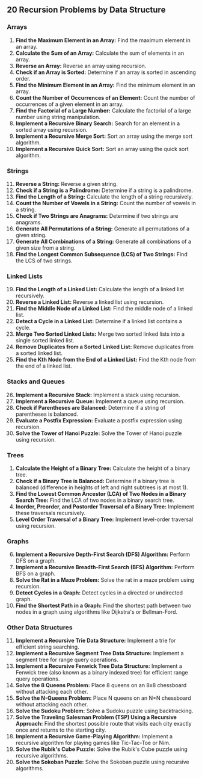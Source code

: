 ## 20 Recursion Problems by Data Structure

### Arrays

1. **Find the Maximum Element in an Array:** Find the maximum element in an array.
2. **Calculate the Sum of an Array:** Calculate the sum of elements in an array.
3. **Reverse an Array:** Reverse an array using recursion.
4. **Check if an Array is Sorted:** Determine if an array is sorted in ascending order.
5. **Find the Minimum Element in an Array:** Find the minimum element in an array.
6. **Count the Number of Occurrences of an Element:** Count the number of occurrences of a given element in an array.
7. **Find the Factorial of a Large Number:** Calculate the factorial of a large number using string manipulation.
8. **Implement a Recursive Binary Search:** Search for an element in a sorted array using recursion.
9. **Implement a Recursive Merge Sort:** Sort an array using the merge sort algorithm.
10. **Implement a Recursive Quick Sort:** Sort an array using the quick sort algorithm.

### Strings

11. **Reverse a String:** Reverse a given string.
12. **Check if a String is a Palindrome:** Determine if a string is a palindrome.
13. **Find the Length of a String:** Calculate the length of a string recursively.
14. **Count the Number of Vowels in a String:** Count the number of vowels in a string.
15. **Check if Two Strings are Anagrams:** Determine if two strings are anagrams.
16. **Generate All Permutations of a String:** Generate all permutations of a given string.
17. **Generate All Combinations of a String:** Generate all combinations of a given size from a string.
18. **Find the Longest Common Subsequence (LCS) of Two Strings:** Find the LCS of two strings.

### Linked Lists

19. **Find the Length of a Linked List:** Calculate the length of a linked list recursively.
20. **Reverse a Linked List:** Reverse a linked list using recursion.
21. **Find the Middle Node of a Linked List:** Find the middle node of a linked list.
22. **Detect a Cycle in a Linked List:** Determine if a linked list contains a cycle.
23. **Merge Two Sorted Linked Lists:** Merge two sorted linked lists into a single sorted linked list.
24. **Remove Duplicates from a Sorted Linked List:** Remove duplicates from a sorted linked list.
25. **Find the Kth Node from the End of a Linked List:** Find the Kth node from the end of a linked list.

### Stacks and Queues

26. **Implement a Recursive Stack:** Implement a stack using recursion.
27. **Implement a Recursive Queue:** Implement a queue using recursion.
28. **Check if Parentheses are Balanced:** Determine if a string of parentheses is balanced.
29. **Evaluate a Postfix Expression:** Evaluate a postfix expression using recursion.
30. **Solve the Tower of Hanoi Puzzle:** Solve the Tower of Hanoi puzzle using recursion.


### Trees

1. **Calculate the Height of a Binary Tree:** Calculate the height of a binary tree.
2. **Check if a Binary Tree is Balanced:** Determine if a binary tree is balanced (difference in heights of left and right subtrees is at most 1).
3. **Find the Lowest Common Ancestor (LCA) of Two Nodes in a Binary Search Tree:** Find the LCA of two nodes in a binary search tree.
4. **Inorder, Preorder, and Postorder Traversal of a Binary Tree:** Implement these traversals recursively.
5. **Level Order Traversal of a Binary Tree:** Implement level-order traversal using recursion.

### Graphs

6. **Implement a Recursive Depth-First Search (DFS) Algorithm:** Perform DFS on a graph.
7. **Implement a Recursive Breadth-First Search (BFS) Algorithm:** Perform BFS on a graph.
8. **Solve the Rat in a Maze Problem:** Solve the rat in a maze problem using recursion.
9. **Detect Cycles in a Graph:** Detect cycles in a directed or undirected graph.
10. **Find the Shortest Path in a Graph:** Find the shortest path between two nodes in a graph using algorithms like Dijkstra's or Bellman-Ford.

### Other Data Structures

11. **Implement a Recursive Trie Data Structure:** Implement a trie for efficient string searching.
12. **Implement a Recursive Segment Tree Data Structure:** Implement a segment tree for range query operations.
13. **Implement a Recursive Fenwick Tree Data Structure:** Implement a Fenwick tree (also known as a binary indexed tree) for efficient range query operations.
14. **Solve the 8 Queens Problem:** Place 8 queens on an 8x8 chessboard without attacking each other.
15. **Solve the N-Queens Problem:** Place N queens on an N×N chessboard without attacking each other.
16. **Solve the Sudoku Problem:** Solve a Sudoku puzzle using backtracking.
17. **Solve the Traveling Salesman Problem (TSP) Using a Recursive Approach:** Find the shortest possible route that visits each city exactly once and returns to the starting city.
18. **Implement a Recursive Game-Playing Algorithm:** Implement a recursive algorithm for playing games like Tic-Tac-Toe or Nim.
19. **Solve the Rubik's Cube Puzzle:** Solve the Rubik's Cube puzzle using recursive algorithms.
20. **Solve the Sokoban Puzzle:** Solve the Sokoban puzzle using recursive algorithms.
